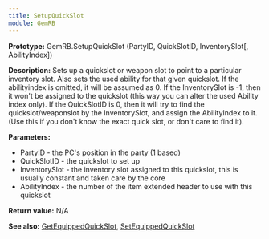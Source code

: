 ```yaml
---
title: SetupQuickSlot
module: GemRB
---
```


**Prototype:** GemRB.SetupQuickSlot (PartyID, QuickSlotID, InventorySlot[, AbilityIndex])

**Description:** Sets up a quickslot or weapon slot to point to a particular 
inventory slot. Also sets the used ability for that given quickslot. 
If the abilityindex is omitted, it will be assumed as 0. 
If the InventorySlot is -1, then it won't be assigned to the quickslot 
(this way you can alter the used Ability index only). 
If the QuickSlotID is 0, then it will try to find the quickslot/weaponslot 
by the InventorySlot, and assign the AbilityIndex to it. 
(Use this if you don't know the exact quick slot, or don't care to find it).

**Parameters:**
  * PartyID       - the PC's position in the party (1 based)
  * QuickSlotID   - the quickslot to set up
  * InventorySlot - the inventory slot assigned to this quickslot, this is
usually constant and taken care by the core
  * AbilityIndex  - the number of the item extended header to use with this quickslot

**Return value:** N/A

**See also:** [GetEquippedQuickSlot](GetEquippedQuickSlot.md), [SetEquippedQuickSlot](SetEquippedQuickSlot.md)


